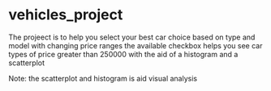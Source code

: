 # vehicles_project
The projeect is to help you select your best car choice based  on type and model with changing price ranges 
the available checkbox helps you see car types of price greater than 250000 with the aid of a histogram and a scatterplot

Note: the scatterplot and histogram is aid visual analysis